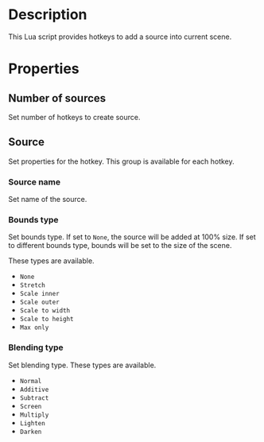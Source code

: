# Description

This Lua script provides hotkeys to add a source into current scene.

# Properties

## Number of sources
Set number of hotkeys to create source.

## Source
Set properties for the hotkey. This group is available for each hotkey.

### Source name
Set name of the source.

### Bounds type
Set bounds type.
If set to `None`, the source will be added at 100% size.
If set to different bounds type, bounds will be set to the size of the scene.

These types are available.
- `None`
- `Stretch`
- `Scale inner`
- `Scale outer`
- `Scale to width`
- `Scale to height`
- `Max only`

### Blending type
Set blending type. These types are available.
- `Normal`
- `Additive`
- `Subtract`
- `Screen`
- `Multiply`
- `Lighten`
- `Darken`
